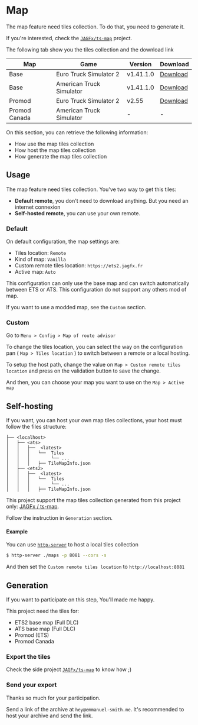 # Map

The map feature need tiles collection. To do that, you need to generate it.

If you're interested, check the [`JAGFx/ts-map`](https://github.com/JAGFx/ts-map) project.

The following tab show you the tiles collection and the download link

|Map|Game|Version|Download|
|---|---|---|---|
|Base|Euro Truck Simulator 2|v1.41.1.0|[Download](https://ets2.jagfx.fr/ETS2_Map_1.41.1.0.7z)|
|Base|American Truck Simulator|v1.41.1.0|[Download](https://ets2.jagfx.fr/ATS_map_1.41.1.0.7z)|
|Promod|Euro Truck Simulator 2|v2.55|[Download](https://ets2.jagfx.fr/jagfx-map-promod.tar.gz)|
|Promod Canada|American Truck Simulator|-|-|

On this section, you can retrieve the following information:

- How use the map tiles collection
- How host the map tiles collection
- How generate the map tiles collection

## Usage

The map feature need tiles collection. You've two way to get this tiles:

- **Default remote**, you don't need to download anything. But you need an internet connexion
- **Self-hosted remote**, you can use your own remote.

### Default

On default configuration, the map settings are:

- Tiles location: `Remote`
- Kind of map: `Vanilla`
- Custom remote tiles location: `https://ets2.jagfx.fr`
- Active map: `Auto`

This configuration can only use the base map and can switch automatically between ETS or ATS. This configuration do not
support any others mod of map.

If you want to use a modded map, see the `Custom` section.

### Custom

Go to `Menu > Config > Map of route advisor`

To change the tiles location, you can select the way on the configuration pan ( `Map > Tiles location` ) to switch
between a remote or a local hosting.

To setup the host path, change the value on `Map > Custom remote tiles location`
and press on the validation button to save the change.

And then, you can choose your map you want to use on the `Map > Active map`

## Self-hosting

If you want, you can host your own map tiles collections, your host must follow the files structure:

```
├── <localhost>
│   ├── <ats>
│   │   ├──  <latest>
│   │   │   └──  Tiles
│   │   │        └── ...
│   │   │   ├── TileMapInfo.json
│   ├── <ets2>
│   │   ├──  <latest>
│   │   │   └──  Tiles
│   │   │        └── ...
│   │   │   ├── TileMapInfo.json
```

This project support the map tiles collection generated from this project
only: [JAGFx / ts-map](https://github.com/JAGFx/ts-map).

Follow the instruction in `Generation` section.

#### Example

You can use [`http-server`](https://www.npmjs.com/package/http-server) to host a local tiles collection

````bash
$ http-server ./maps -p 8081 --cors -s
````

And then set the `Custom remote tiles location` to `http://localhost:8081`

## Generation

If you want to participate on this step, You'll made me happy.

This project need the tiles for:

- ETS2 base map (Full DLC)
- ATS base map (Full DLC)
- Promod (ETS)
- Promod Canada

### Export the tiles

Check the side project [`JAGFx/ts-map`](https://github.com/JAGFx/ts-map) to know how ;)

### Send your export

Thanks so much for your participation.

Send a link of the archive at `hey@emmanuel-smith.me`. It's recommended to host your archive and send the link.
